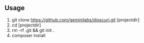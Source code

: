 ## Usage

1. git clone https://github.com/geminilabs/dioscuri.git [projectdir]
2. cd [projectdir]
3. rm -rf .git && git init .
4. composer install
